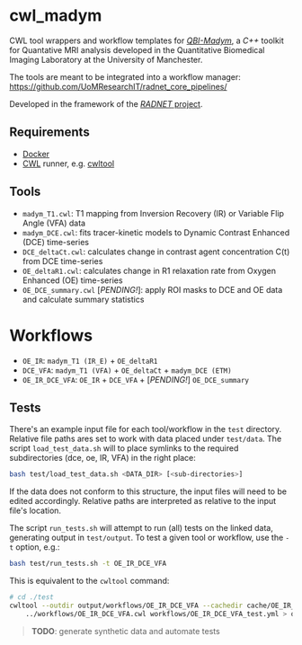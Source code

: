 # cwl_madym

CWL tool wrappers and workflow templates for [*QBI-Madym*](https://gitlab.com/manchester_qbi/manchester_qbi_public/madym_cxx),
a *C++* toolkit for Quantative MRI analysis developed in the Quantitative Biomedical Imaging Laboratory at the University of Manchester.

The tools are meant to be integrated into a workflow manager: <https://github.com/UoMResearchIT/radnet_core_pipelines/>

Developed in the framework of the [*RADNET* project](https://github.com/orgs/UoMResearchIT/projects/39). 

## Requirements

- [Docker](https://www.docker.com/)
- [CWL](https://www.commonwl.org/) runner, e.g. [cwltool](https://github.com/common-workflow-language/cwltool)

## Tools

- `madym_T1.cwl`: T1 mapping from Inversion Recovery (IR) or Variable Flip Angle (VFA) data
- `madym_DCE.cwl`: fits tracer-kinetic models to Dynamic Contrast Enhanced (DCE) time-series
- `DCE_deltaCt.cwl`: calculates change in contrast agent concentration C(t) from DCE time-series
- `OE_deltaR1.cwl`: calculates change in R1 relaxation rate from Oxygen Enhanced (OE) time-series
- `OE_DCE_summary.cwl` [*PENDING!*]: apply ROI masks to DCE and OE data and calculate summary statistics

# Workflows

- `OE_IR`: `madym_T1 (IR_E)` + `OE_deltaR1`
- `DCE_VFA`: `madym_T1 (VFA)` + `OE_deltaCt` + `madym_DCE (ETM)`
- `OE_IR_DCE_VFA`: `OE_IR` + `DCE_VFA` + [*PENDING!*] `OE_DCE_summary`

## Tests

There's an example input file for each tool/workflow in the `test` directory.
Relative file paths ares set to work with data placed under `test/data`.
The script `load_test_data.sh` will to place symlinks to the required subdirectories (dce, oe, IR, VFA) in the right place: 

```bash
bash test/load_test_data.sh <DATA_DIR> [<sub-directories>]
```

If the data does not conform to this structure, the input files will need to be edited accordingly. Relative paths are interpreted as relative to the input file's location.

The script `run_tests.sh` will attempt to run (all) tests on the linked data, generating output in `test/output`. To test a given tool or workflow, use the `-t` option, e.g.:

```bash
bash test/run_tests.sh -t OE_IR_DCE_VFA
```

This is equivalent to the `cwltool` command:

```bash
# cd ./test
cwltool --outdir output/workflows/OE_IR_DCE_VFA --cachedir cache/OE_IR_DCE_VFA \
    ../workflows/OE_IR_DCE_VFA.cwl workflows/OE_IR_DCE_VFA_test.yml > output/OE_IR_DCE_VFA.cwl.log 2>&1
```

> **TODO**: generate synthetic data and automate tests
